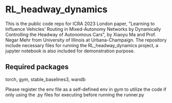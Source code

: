 # RL_headway_dynamics

This is the public code repo for ICRA 2023 London paper, "Learning to Influence Vehicles' Routing in Mixed-Autonomy Networks by Dynamically Controlling the Headway of Autonomous Cars", by Xiaoyu Ma and Prof. Negar Mehr from University of Illinois at Urbana-Champaign.
The repository include necessary files for running the RL_headway_dynamics project, a jupyter notebook is also included for demonstration purpose.

## Required packages
torch, gym, stable_baselines3, wandb


Please register the env file as a self-defined env in gym to utilize the code if only using the .py files for executing before running the runner.py

